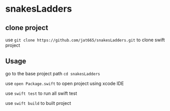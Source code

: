 # snakesLadders

## clone project

use `git clone https://github.com/jat665/snakesLadders.git` to clone swift project

## Usage

go to the base project path `cd snakesLadders`

use `open Package.swift` to open project using xcode IDE

use `swift test` to run all swift test

use `swift build` to built project
